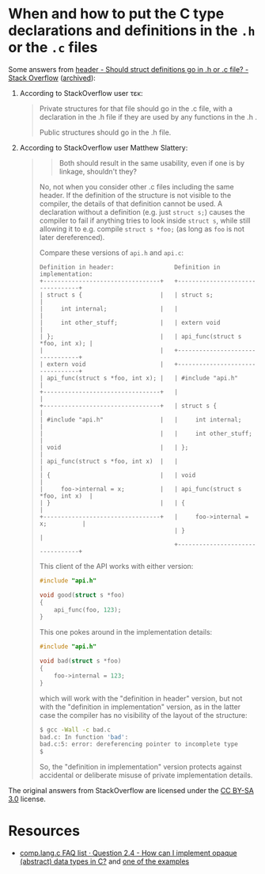 # When and how to put the C type declarations and definitions in the `.h` or the `.c` files

Some answers from [header - Should struct definitions go in .h or .c file? - Stack Overflow](https://stackoverflow.com/questions/6316987/should-struct-definitions-go-in-h-or-c-file) ([archived](https://archive.is/FGcC6)):

1. According to StackOverflow user τεκ:
    > Private structures for that file should go in the .c file, with a declaration in the .h file if they are used by any functions in the .h .
    >
    > Public structures should go in the .h file.
1. According to StackOverflow user Matthew Slattery:
    > > Both should result in the same usability, even if one is by linkage, shouldn't they?
    >
    > No, not when you consider other .c files including the same header. If the definition of the structure is not visible to the compiler, the details of that definition cannot be used. A declaration without a definition (e.g. just `struct s;`) causes the compiler to fail if anything tries to look inside `struct s`, while still allowing it to e.g. compile `struct s *foo;` (as long as `foo` is not later dereferenced).
    >
    > Compare these versions of `api.h` and `api.c`:
    >
    > ```
    > Definition in header:                 Definition in implementation:
    > +---------------------------------+   +---------------------------------+
    > | struct s {                      |   | struct s;                       |
    > |     int internal;               |   |                                 |
    > |     int other_stuff;            |   | extern void                     |
    > | };                              |   | api_func(struct s *foo, int x); |
    > |                                 |   +---------------------------------+
    > | extern void                     |   +---------------------------------+
    > | api_func(struct s *foo, int x); |   | #include "api.h"                |
    > +---------------------------------+   |                                 |
    > +---------------------------------+   | struct s {                      |
    > | #include "api.h"                |   |     int internal;               |
    > |                                 |   |     int other_stuff;            |
    > | void                            |   | };                              |
    > | api_func(struct s *foo, int x)  |   |                                 |
    > | {                               |   | void                            |
    > |     foo->internal = x;          |   | api_func(struct s *foo, int x)  |
    > | }                               |   | {                               |
    > +---------------------------------+   |     foo->internal = x;          |
    >                                       | }                               |
    >                                       +---------------------------------+
    > ```
    >
    > This client of the API works with either version:
    >
    > ```c
    > #include "api.h"
    >
    > void good(struct s *foo)
    > {
    >     api_func(foo, 123);
    > }
    > ```
    >
    > This one pokes around in the implementation details:
    >
    > ```c
    > #include "api.h"
    >
    > void bad(struct s *foo)
    > {
    >     foo->internal = 123;
    > }
    > ```
    >
    > which will work with the "definition in header" version, but not with the "definition in implementation" version, as in the latter case the compiler has no visibility of the layout of the structure:
    >
    > ```sh
    > $ gcc -Wall -c bad.c
    > bad.c: In function 'bad':
    > bad.c:5: error: dereferencing pointer to incomplete type
    > $
    > ```
    >
    > So, the "definition in implementation" version protects against accidental or deliberate misuse of private implementation details.

The original answers from StackOverflow are licensed under the [CC BY-SA 3.0](https://creativecommons.org/licenses/by-sa/4.0/) license.

# Resources

-   [comp.lang.c FAQ list · Question 2.4 - How can I implement opaque (abstract) data types in C?](https://www.c-faq.com/struct/opaquetypes.html) and [one of the examples](https://www.c-faq.com/struct/opaque.examp.html)
